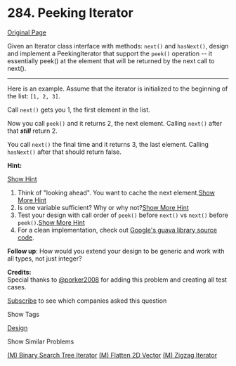 # 284. Peeking Iterator

[Original Page](https://leetcode.com/problems/peeking-iterator/)

Given an Iterator class interface with methods: `next()` and `hasNext()`, design and implement a PeekingIterator that support the `peek()` operation -- it essentially peek() at the element that will be returned by the next call to next().

* * *

Here is an example. Assume that the iterator is initialized to the beginning of the list: `[1, 2, 3]`.

Call `next()` gets you 1, the first element in the list.

Now you call `peek()` and it returns 2, the next element. Calling `next()` after that _**still**_ return 2.

You call `next()` the final time and it returns 3, the last element. Calling `hasNext()` after that should return false.

**Hint:**

[Show Hint](#)

1.  Think of "looking ahead". You want to cache the next element.[Show More Hint](#)
2.  Is one variable sufficient? Why or why not?[Show More Hint](#)
3.  Test your design with call order of `peek()` before `next()` vs `next()` before `peek()`.[Show More Hint](#)
4.  For a clean implementation, check out [Google's guava library source code](https://github.com/google/guava/blob/703ef758b8621cfbab16814f01ddcc5324bdea33/guava-gwt/src-super/com/google/common/collect/super/com/google/common/collect/Iterators.java#L1125).

**Follow up**: How would you extend your design to be generic and work with all types, not just integer?

**Credits:**  
Special thanks to [@porker2008](https://leetcode.com/discuss/user/porker2008) for adding this problem and creating all test cases.

<div>

[Subscribe](/subscribe/) to see which companies asked this question

</div>

<div>

<div id="tags" class="btn btn-xs btn-warning">Show Tags</div>

<span class="hidebutton">[Design](/tag/design/)</span></div>

<div>

<div id="similar" class="btn btn-xs btn-warning">Show Similar Problems</div>

<span class="hidebutton">[(M) Binary Search Tree Iterator](/problems/binary-search-tree-iterator/) [(M) Flatten 2D Vector](/problems/flatten-2d-vector/) [(M) Zigzag Iterator](/problems/zigzag-iterator/)</span></div>
